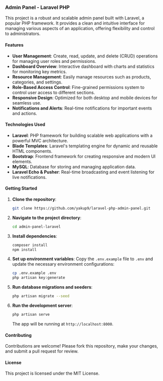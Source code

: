 ### Admin Panel - Laravel PHP

This project is a robust and scalable admin panel built with Laravel, a popular PHP framework. It provides a clean and intuitive interface for managing various aspects of an application, offering flexibility and control to administrators.

#### Features

- **User Management**: Create, read, update, and delete (CRUD) operations for managing user roles and permissions.
- **Dashboard Overview**: Interactive dashboard with charts and statistics for monitoring key metrics.
- **Resource Management**: Easily manage resources such as products, categories, and settings.
- **Role-Based Access Control**: Fine-grained permissions system to control user access to different sections.
- **Responsive Design**: Optimized for both desktop and mobile devices for seamless use.
- **Notifications and Alerts**: Real-time notifications for important events and actions.

#### Technologies Used

- **Laravel**: PHP framework for building scalable web applications with a powerful MVC architecture.
- **Blade Templates**: Laravel's templating engine for dynamic and reusable HTML components.
- **Bootstrap**: Frontend framework for creating responsive and modern UI elements.
- **MySQL**: Database for storing and managing application data.
- **Laravel Echo & Pusher**: Real-time broadcasting and event listening for live notifications.

#### Getting Started

1. **Clone the repository**:
   ```bash
   git clone https://github.com/yakup9/laravel-php-admin-panel.git
   ```
2. **Navigate to the project directory**:
   ```bash
   cd admin-panel-laravel
   ```
3. **Install dependencies**:
   ```bash
   composer install
   npm install
   ```
4. **Set up environment variables**:
   Copy the `.env.example` file to `.env` and update the necessary environment configurations:
   ```bash
   cp .env.example .env
   php artisan key:generate
   ```
5. **Run database migrations and seeders**:
   ```bash
   php artisan migrate --seed
   ```
6. **Run the development server**:
   ```bash
   php artisan serve
   ```
   The app will be running at `http://localhost:8000`.

#### Contributing

Contributions are welcome! Please fork this repository, make your changes, and submit a pull request for review.

#### License

This project is licensed under the MIT License.
